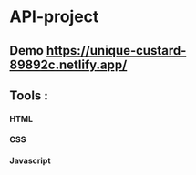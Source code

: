 # API-project
## Demo https://unique-custard-89892c.netlify.app/

## Tools :
#### HTML
#### CSS
#### Javascript
